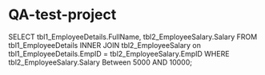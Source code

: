 # QA-test-project
SELECT tbl1_EmployeeDetails.FullName, tbl2_EmployeeSalary.Salary
FROM tbl1_EmployeeDetails INNER JOIN tbl2_EmployeeSalary
on tbl1_EmployeeDetails.EmpID = tbl2_EmployeeSalary.EmpID
WHERE tbl2_EmployeeSalary.Salary Between 5000 AND 10000;
